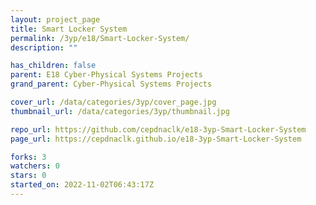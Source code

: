 ```yaml
---
layout: project_page
title: Smart Locker System
permalink: /3yp/e18/Smart-Locker-System/
description: ""

has_children: false
parent: E18 Cyber-Physical Systems Projects
grand_parent: Cyber-Physical Systems Projects

cover_url: /data/categories/3yp/cover_page.jpg
thumbnail_url: /data/categories/3yp/thumbnail.jpg

repo_url: https://github.com/cepdnaclk/e18-3yp-Smart-Locker-System
page_url: https://cepdnaclk.github.io/e18-3yp-Smart-Locker-System

forks: 3
watchers: 0
stars: 0
started_on: 2022-11-02T06:43:17Z
---
```



